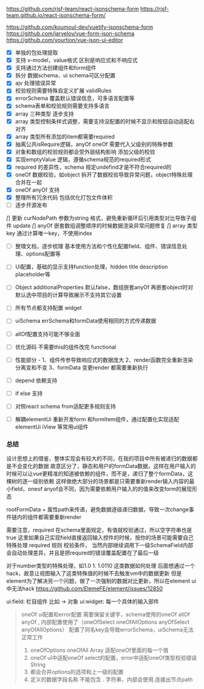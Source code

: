 https://github.com/rjsf-team/react-jsonschema-form
https://rjsf-team.github.io/react-jsonschema-form/

https://github.com/koumoul-dev/vuetify-jsonschema-form
https://github.com/jarvelov/vue-form-json-schema
https://github.com/yourtion/vue-json-ui-editor

*[x] 单独的包处理提取
*[x] 支持 v-model，value格式 区别是响应式和不响应式
*[x] 支持通过方法创建组件和form组件
*[x] 拆分 数据schema、ui schema可区分配置
*[x] ajv 处理错误异常
*[x] 校验规则需要特殊自定义扩展 validRules
*[x] errorSchema 覆盖默认错误信息，可多语言配置等
*[x] schema表单和校验规则需要支持多语言
*[x] array 三种类型 逐步支持
*[x] array 类型控制条样式调整，需要支持没配置的时候不显示和按钮自动适配右对齐
*[x] array 类型所有添加的item都需要required
*[x] 抽离公共isRequire逻辑，anyOf oneOf 需要代入父级别的特殊参数
*[x] 对象和数组的校验规则都会受外层结构影响 添加父级的校验
*[x] 实现emptyValue 逻辑，遵循schema规范的required形式
*[x] required 的差异性，schema 规定undefind才是不符合required的
*[x] oneOf 数据校验，如object 拆开了数据校验导致异常问题，object特殊处理合并在一起
*[x] oneOf anyOf 支持
*[x] 整理所有冗余代码 包括优化打包文件体积
*[ ] 逐步开源发布

*[*] 更新 curNodePath 参数为string 格式，避免重新循环后引用类型对比导致子组件 update
*[*] anyOf 嵌套数组调整顺序的时候数据渲染异常问题修复
*[*] array 类型key 通过计算唯一key，不使用index

*[ ] 整理文档，逐步梳理 基本使用方法和个性化配置field、组件、错误信息处理、options配置等
*[ ] Ui配置，基础的显示支持function处理，hidden title description placeholder等
*[ ] Object additionalProperties 默认false，数组嵌套anyOf 再嵌套object时对默认选中项目的计算导致展示不支持其它设置
*[ ] 所有节点都支持配置 widget
*[ ] uiSchema errSchema和formData使用相同的方式传递数据
*[ ] allOf配置支持可能不够全面
*[ ] 优化源码 不需要this的组件改完 functional
*[ ] 性能部分 - 1、组件传参导致响应式的数据庞大 2、render函数完全重新渲染分离变和不变 3、formData 变更render 都需要重新执行
*[ ] depend 依赖支持
*[ ] if else 支持
*[ ] 对照react schema from适配更多规则支持
*[ ] 解耦elementUi 重新开发form 和formItem组件，通过配置化实现适配elementUi iView 等常用ui组件


### 总结
设计思想上的借鉴，整体实现会有较大的不同，在我的项目中所有被递归的数据都是不会变化的数据
故意区分了，静态和用户的formData数据，这样在用户输入的时候可以让vue更精准的知道被依赖的组件，而不是，递归了整个formData，这棵树的逐一级别依赖
这样做绝大部分的场景都是只需要重新render输入内容的最小field，oneof anyof会不同，因为需要依赖用户输入的的值来改变form的展现形态

rootFormData + 属性path来传递，避免数据逐级递归数据，导致一次change事件链内的组件都需要重新render

需要注意，required 在schema里面规定，有值就校验通过，所以空字符串也是true
这里如果自己实现field直接返回输入控件的时候，按你的场景可能需要自己特殊处理 required 规则 校验条件，
当然内部继续调用下一级SchemaField内部会自动处理差异，并且是把requred的错误覆盖配置在了最后一级

对于number类型的特殊处理，如1.0 1. 1.0110 这类数据如何处理
后面想通过一个hack，故意让视图输入了这类特殊值的时候不去触发vm中的数据更新
但是element为了解决另一个问题，做了一次强制的数据对比更新，所以在element ui中无法hack
https://github.com/ElemeFE/element/issues/12850

ui:field: 栏目组件 比如 -> 对象
ui:widget: 每一个具体的输入部件

> oneOf ui配置和error配置
> 需要保留关键字，schema使用的oneOf allOf anyOf , 内部配置使用了（oneOfSelect oneOfAllOptions anyOfSelect anyOfAllOptions） 配置了同名key会导致errorSchema，uiSchema无法正常工作
> 1. oneOfOptions oneOfAll  Array 适配oneOf里面的每一个值
> 1. oneOf ui中适配oneOf select的配置，error中适配oneOf类型校验错误 String
> 1. 都会合并options的选项和上一级的配置
> 1. 定义的数据字段名称 不能包含 . 字符串，内部会使用.连接出节点path
